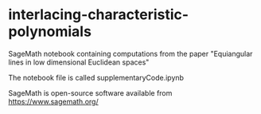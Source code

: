 # interlacing-characteristic-polynomials
SageMath notebook containing computations from the paper "Equiangular lines in low dimensional Euclidean spaces"

The notebook file is called supplementaryCode.ipynb

SageMath is open-source software available from https://www.sagemath.org/
